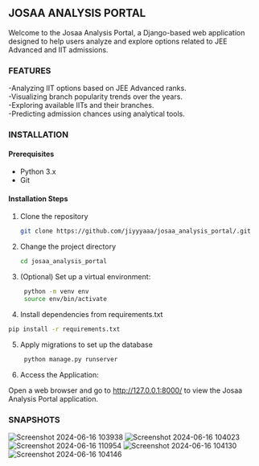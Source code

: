 ## JOSAA ANALYSIS PORTAL
Welcome to the Josaa Analysis Portal, a Django-based web application designed to help users analyze and explore options related to JEE Advanced and IIT admissions.

### FEATURES
  -Analyzing IIT options based on JEE Advanced ranks.<br/>
  -Visualizing branch popularity trends over the years.<br/>
  -Exploring available IITs and their branches.<br/>
  -Predicting admission chances using analytical tools.<br/>

### INSTALLATION
#### Prerequisites
  - Python 3.x
  - Git

#### Installation Steps
1. Clone the repository
   ``` bash
   git clone https://github.com/jiyyyaaa/josaa_analysis_portal/.git
   ```
2. Change the project directory
   ```bash
   cd josaa_analysis_portal
   ```
3. (Optional) Set up a virtual environment:
   ```bash
    python -m venv env
    source env/bin/activate 
   ```
4. Install dependencies from requirements.txt
```bash
pip install -r requirements.txt
```
5. Apply migrations to set up the database
   ```bash
    python manage.py runserver
   ```
6. Access the Application: 

Open a web browser and go to http://127.0.0.1:8000/ to view the Josaa Analysis Portal application.

### SNAPSHOTS
![Screenshot 2024-06-16 103938](https://github.com/jiyyyaaa/josaa_analysis_portal/assets/163669864/dc470e2c-6fde-4b81-9419-00ea022340f1)
![Screenshot 2024-06-16 104023](https://github.com/jiyyyaaa/josaa_analysis_portal/assets/163669864/37795d4c-5775-4b05-a8e3-bcd7516fb348)
![Screenshot 2024-06-16 110954](https://github.com/jiyyyaaa/josaa_analysis_portal/assets/163669864/298edc71-3e6b-4b70-9648-4283cfbc21b8)
![Screenshot 2024-06-16 104130](https://github.com/jiyyyaaa/josaa_analysis_portal/assets/163669864/8e17a338-1704-4ba5-a78b-bb4dffece8f1)
![Screenshot 2024-06-16 104146](https://github.com/jiyyyaaa/josaa_analysis_portal/assets/163669864/5d8ae1e6-9387-4696-a557-f76cad0baad2)

